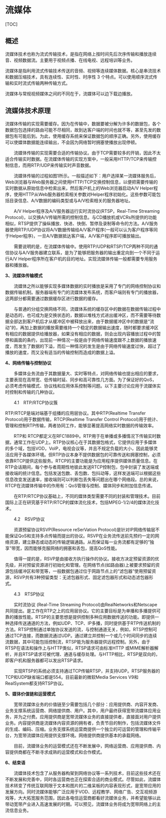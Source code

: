 # 流媒体

[TOC]

## 概述

流媒体技术也称为流式传输技术，是指在网络上按时间先后次序传输和播放连续音、视频数据流。主要用于视频点播、在线电视、远程培训等业务。

流媒体是指利用流式传输技术传送的音频、视频等连续媒体数据。核心是串流技术和数据压缩技术，具有连续性、实时性、时序性 3 个特点。可以使用顺序流式传输和实时流式传输两种传输方式。

流媒体与常规视频媒体之间的不同在于，流媒体可以边下载边播放。 

## 流媒体技术原理

流媒体传输的实现需要缓存。因为在传输中，数据要被分解为许多的数据包，各个数据包包选择的路由可能不尽相同，故到达客户端的时间也就不等，甚至先发的数据包有可能后到。为此，使用缓存系统来保证数据包的顺序正确。另外，使用缓存可以使媒体数据能连续输出，不会因为网络暂时拥塞使播放出现停顿。



 

　　流媒体传输的实现需要合适的传输协议。由于TCP需要较多的开销，因此不太适合传输实时数据。在流媒体传输的实现方案中，一般采用HTTP/TCP来传输控制信息，而用RTP/UDP来传输实时声音数据。 

　　流媒体传输的过程如图1所示。一般描述如下：用户选择某一流媒体服务后，Web浏览器与Web服务器之间使用HTTP/TCP交换控制信息，以便把需要传输的实时数据从原始信息中检索出来，然后客户机上的Web浏览器启动A/V  Helper程序，使用HTTP从Web服务器检索相关参数对Helper程序初始化。这些参数可能包括目录信息、A/V数据的编码类型或与A/V检索相关的服务器地址。 

　　A/V  Helper程序及A/V服务器运行实时流协议(RTSP，Real-Time Streaming  Protocol)，以交换A/V传输所需的控制信息。与CD播放机或VCRs所提供的功能相似，RTSP提供了操纵播放、快进、快倒、暂停及录制等命令的方法。A/V服务器使用RTP/UDP协议将A/V数据传输给A/V客户程序(一般可以认为客户程序等同于Helper程序)，一旦A/V数据抵达客户端，A/V客户程序即可播放输出。 

　　需要说明的是，在流媒体传输中。使用RTP/UDP和RTSP/TCP两种不同的通信协议与A/V服务器建立联系，是为了能够把服务器的输出重定向到一个不同于运行A/V Helper程序所在客户机的目的地址。实现流媒体传输一般都需要专用服务器和播放器。 

**3、流媒体传输模式** 

　　流媒体之所以能够实现多媒体数据的实时播放是采用了专门的网络控制协议和数据传输机制。服务器端有专门的流媒体发布系统，而客户端则有专门的播放器，这两部分都需要通过数据缓存区进行数据的缓存。 

　　与普通的分组交换网络不同，流媒体系统的缓存区中的数据在数据传输过程中是动态的，也可成为是交换状态的，数据以堆栈方式进出缓冲区，而不需要等待数据全部达到客户机后才从缓冲区中被释放出来，由于数据缓冲区中的数据是“流动”的，再加上数据的播放需要维持一个稳定的数据输出速度，随时都要求缓冲区有相应的数据提供给播放器，如果没有相应的数据，则会出现内容播放过程中的暂停和画面的条约，出现前一种情况一般是由于网络传输速度跟不上数据的播放速度，而发生了数据的下溢，而后一种情况的发生是由于网络传输速度过快，超过了播放的速度，而又没有适当的传输控制而造成的数据上溢。 

**4、网络传输与控制协议** 

　　多媒体业务流由于其数据量大、实时等特点，对网络传输也提出相应的要求，主要表现在高带宽、低传输时延、同步和高可靠性几方面。为了保证好的QoS，必须考虑传输模式、协议栈和应用体系控制等问题。以下主要讨论应用于流媒体实时控制和传输的几种协议。 

　　4.1　RTP/RTCP协议簇 

RTP/RTCP是端对端基于组播的应用层协议。其中RTP(Realtime Transfer Protocol)用于数据传输，RTCP(Realtime Transfer Control  Protocol)用于统计、管理和控制RTP传输，两者协同工作，能够显著提高网络实时数据的传输效率。 

　　RTP和  RTCP都定义在RFC1889中。RTP用于在单播或多播情况下传输实时数据，通常工作在UDP上。RTP协议核心在于其数据包格式，它提供应用于多媒体的多个域，包括VOD，VoIP，电视会议等，并且不规定负载的大小，因此能够灵活应用于各媒体环境。但RTP协议本身不提供数据包的可靠传送和拥塞控制，必须依靠RTCP提供这些服务。RTCP的主要功能是为应用程序提供媒体质量信息。在RTP会话期间，每个参与者周期性地彼此发送RTCP控制包，包中封装了发送端或接收端的统计信息。包括发送包数、丢包数、包抖动等，这样发送端可以根据这些信息改变发送速率，接收端则可以判断包丢失等问题出在哪个网络段。总的来说，RTCP在流媒体传输中的作用有：QoS管理与控制、媒体同步和附加信息传递。 

　　在RTP/RTCP协议基础上，不同的媒体类型需要不同的封装和管理技术。目前国际上正在研究基于RTP/RTCP的媒体流化技术，包括MPEG-1/2/4的媒体流化技术。 

　　4.2　RSVP协议 

　　资源预留协议RSVP(Resource reSerVation  Protocol)是针对IP网络传输层不能保证QoS和支持多点传输而提出的协议。RSVP在业务流传送前先预约一定的网络资源，建立静态或动态的传输逻辑通路。从而保证每一业务流都有足够的“独享”带宽，因而能够克服网络的拥塞和丢包，提高QoS性能。 

　　值得一提的是，RSVP是由接收方执行操作的协议。接收方决定预留资源的优先级，并对预留资源进行初始化和管理。在网络节点(如路由器)上被要求预留的资源包括缓冲区和带宽等，一般数据包通过位于网路节点上的“滤包器”使用预留资源，RSVP共有3种预留类型：无滤包器形式、固定滤包器形式和动态滤包器形式。 

　　4.3　RTSP协议 

　　实时流协议  (Real-Time Streaming  Protocol)由RealNetworks和Netscape共同提出。是工作在RTP之上的应用层协议。它的主要目标是为单播和多播提供可靠的播放性能。RTSP的主要思想是提供控制多种应用数据传送的功能。即提供一种选择传送通道的方法，例如UDP、TCP、IP多播，同时提供基于RTP传送机制的方法。RTSP控制通过单独协议发送的流，与控制通道无关，例如，RTSP控制可通过TCP连接，而数据流通过UDP。通过建立并控制一个或几个时间同步的连续流数据，其中可能包括控制流，RTSP能为服务器提供远程控制。另外，由于RTSP在语法和操作上与HTTP类似，RTSP请求可由标准HTTP 或MIME解析器解析，并且RTSP请求可被代理、通道与缓存处理。与HTTP相比，RTSP是双向的，即客户机和服务器都可以发出RTSP请求。 

　　实现RTSP的系统必须支持通过TCP传输RTSP，并支持UDP。RTSP服务器的TCP和UDP缺省端口都是554。目前最新的微软Media Services V9和RealSystem都支持RTSP协议。 

**5、媒体价值链和运营模式** 

　　宽带流媒体业务的价值链至少需要包括几个部分：应用提供商、内容开发商、业务支撑系统运营商、网络提供商、用户。其中，用户最终获得宽带流媒体应用业务，并为之付费。应用提供商是宽带流媒体业务的直接提供者，直接面对用户提供业务。内容提供商是流媒体内容资源的拥有者，负责节目的制作，包括流媒体文件的生成、编码、压缩。业务支撑系统运营商提供一个独立的可运营的管理和传输平台，为宽带流媒体应用提供支撑环境。网络提供商提供基本的承载网络。 

　　目前，流媒体业务的运营模式还在不断发展中，网络运营商、应用提供商、内容提供商都在不断寻求成熟的运营模式和合作模式。 

**6、结束语** 

　　流媒体技术包含了从服务器构架到网络协议等一系列技术，目前这些技术还在不断发展和完善中，同时各运营商也正在探索合适的商业模式。尽管如此，流媒体技术转变了传统互联网限于文本和图片的二维呆板的内容表现形式，是宽带应用的发展方向。同时流媒体能够广泛应用于VOD、远程教学、网络广告、交互视频游戏等，大大拓宽服务范围，因此各电信运营商都看好流媒体业务，并希望能够以此带动宽带产业进入高速发展的时期。可以预见，流媒体业务将成为宽带网络上的主流信息业务。 
